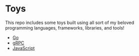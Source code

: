 # Toys
This repo includes some toys built using all sort of my beloved programming languages, frameworks, libraries, and tools!

  * [Go](https://github.com/moorara/toys/tree/master/go)
  * [gRPC](https://github.com/moorara/toys/tree/master/grpc)
  * [JavaScript](https://github.com/moorara/toys/tree/master/javascript)

